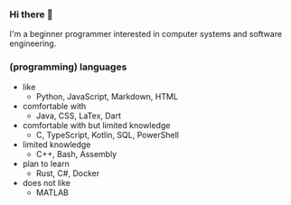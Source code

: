 ### Hi there 👋

<!--
**lywlywly/lywlywly** is a ✨ _special_ ✨ repository because its `README.md` (this file) appears on your GitHub profile.

Here are some ideas to get you started:

- 🔭 I’m currently working on ...
- 🌱 I’m currently learning ...
- 👯 I’m looking to collaborate on ...
- 🤔 I’m looking for help with ...
- 💬 Ask me about ...
- 📫 How to reach me: ...
- 😄 Pronouns: ...
- ⚡ Fun fact: ...
-->
I'm a beginner programmer interested in computer systems and software engineering.

### (programming) languages
* like
  * Python, JavaScript, Markdown, HTML
* comfortable with
  * Java, CSS, LaTex, Dart
* comfortable with but limited knowledge
  * C, TypeScript, Kotlin, SQL, PowerShell
* limited knowledge
  * C++, Bash, Assembly
* plan to learn
  * Rust, C#, Docker
* does not like
  * MATLAB

